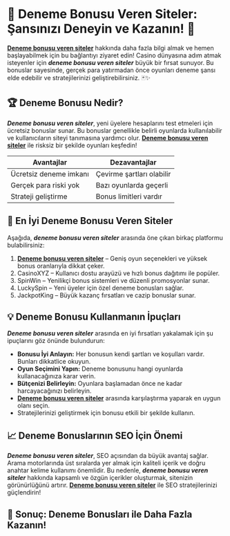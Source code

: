 # 🎰 Deneme Bonusu Veren Siteler: Şansınızı Deneyin ve Kazanın! 🎲

[**Deneme bonusu veren siteler**](https://casinotr.link/gWCRZ4) hakkında daha fazla bilgi almak ve hemen başlayabilmek için bu bağlantıyı ziyaret edin! Casino dünyasına adım atmak isteyenler için **_deneme bonusu veren siteler_** büyük bir fırsat sunuyor. Bu bonuslar sayesinde, gerçek para yatırmadan önce oyunları deneme şansı elde edebilir ve stratejilerinizi geliştirebilirsiniz. 🃏✨

## 🏆 Deneme Bonusu Nedir?

**_Deneme bonusu veren siteler_**, yeni üyelere hesaplarını test etmeleri için ücretsiz bonuslar sunar. Bu bonuslar genellikle belirli oyunlarda kullanılabilir ve kullanıcıların siteyi tanımasına yardımcı olur. [**Deneme bonusu veren siteler**](https://casinotr.link/gWCRZ4) ile risksiz bir şekilde oyunları keşfedin!

| **Avantajlar**           | **Dezavantajlar**          |
|--------------------------|----------------------------|
| Ücretsiz deneme imkanı   | Çevirme şartları olabilir |
| Gerçek para riski yok    | Bazı oyunlarda geçerli      |
| Strateji geliştirme      | Bonus limitleri vardır      |

## 🎲 En İyi Deneme Bonusu Veren Siteler

Aşağıda, **_deneme bonusu veren siteler_** arasında öne çıkan birkaç platformu bulabilirsiniz:

1. [**Deneme bonusu veren siteler**](https://casinotr.link/gWCRZ4) – Geniş oyun seçenekleri ve yüksek bonus oranlarıyla dikkat çeker.
2. CasinoXYZ – Kullanıcı dostu arayüzü ve hızlı bonus dağıtımı ile popüler.
3. SpinWin – Yenilikçi bonus sistemleri ve düzenli promosyonlar sunar.
4. LuckySpin – Yeni üyeler için özel deneme bonusları sağlar.
5. JackpotKing – Büyük kazanç fırsatları ve cazip bonuslar sunar.

## 💡 Deneme Bonusu Kullanmanın İpuçları

**_Deneme bonusu veren siteler_** arasında en iyi fırsatları yakalamak için şu ipuçlarını göz önünde bulundurun:

- **Bonusu İyi Anlayın:** Her bonusun kendi şartları ve koşulları vardır. Bunları dikkatlice okuyun.
- **Oyun Seçimini Yapın:** Deneme bonusunu hangi oyunlarda kullanacağınıza karar verin.
- **Bütçenizi Belirleyin:** Oyunlara başlamadan önce ne kadar harcayacağınızı belirleyin.
- [**Deneme bonusu veren siteler**](https://casinotr.link/gWCRZ4) arasında karşılaştırma yaparak en uygun olanı seçin.
- Stratejilerinizi geliştirmek için bonusu etkili bir şekilde kullanın.

## 📈 Deneme Bonuslarının SEO İçin Önemi

**_Deneme bonusu veren siteler_**, SEO açısından da büyük avantaj sağlar. Arama motorlarında üst sıralarda yer almak için kaliteli içerik ve doğru anahtar kelime kullanımı önemlidir. Bu nedenle, **_deneme bonusu veren siteler_** hakkında kapsamlı ve özgün içerikler oluşturmak, sitenizin görünürlüğünü artırır. [**Deneme bonusu veren siteler**](https://casinotr.link/gWCRZ4) ile SEO stratejilerinizi güçlendirin!

## 🎉 Sonuç: Deneme Bonusları ile Daha Fazla Kazanın!
